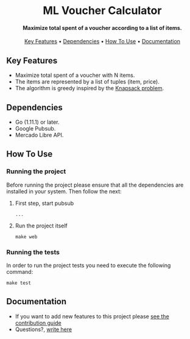 <h1 align="center">
  ML Voucher Calculator
  <br>
</h1>
<h4 align="center">Maximize total spent of a voucher according to a list of items.</h4>
<p align="center">
  <a href="#key-features">Key Features</a> •
  <a href="#dependencies">Dependencies</a> •
  <a href="#how-to-use">How To Use</a> •
  <a href="#documentation">Documentation</a>
</p>

## Key Features

* Maximize total spent of a voucher with N items.
* The items are represented by a list of tuples (item, price).
* The algorithm is greedy inspired by the [Knapsack problem](https://en.wikipedia.org/wiki/Knapsack_problem).

## Dependencies

* Go (1.11.1) or later.
* Google Pubsub.
* Mercado Libre API.

## How To Use

### Running the project

Before running the project please ensure that all the dependencies are installed in your system. Then follow the next:

1. First step, start pubsub

    ```
    ...
    ```

2. Run the project itself

    ```
    make web
    ```

### Running the tests

In order to run the project tests you need to execute the following command:

```
make test
```

## Documentation



* If you want to add new features to this project please [see the contribution guide](.github/CONTRIBUTING.md)
* Questions?, <a href="mailto:machester4@gmail.com?Subject=Question about Project" target="_blank">write here</a>